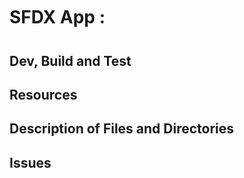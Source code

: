 # SFDX  App :

## Dev, Build and Test


## Resources


## Description of Files and Directories


## Issues


